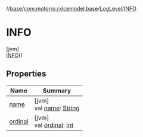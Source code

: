 //[base](../../../../index.md)/[com.motorro.rxlcemodel.base](../../index.md)/[LogLevel](../index.md)/[INFO](index.md)

# INFO

[jvm]\
[INFO](index.md)()

## Properties

| Name | Summary |
|---|---|
| [name](index.md#-372974862%2FProperties%2F-553753920) | [jvm]<br>val [name](index.md#-372974862%2FProperties%2F-553753920): [String](https://kotlinlang.org/api/latest/jvm/stdlib/kotlin/-string/index.html) |
| [ordinal](index.md#-739389684%2FProperties%2F-553753920) | [jvm]<br>val [ordinal](index.md#-739389684%2FProperties%2F-553753920): [Int](https://kotlinlang.org/api/latest/jvm/stdlib/kotlin/-int/index.html) |
